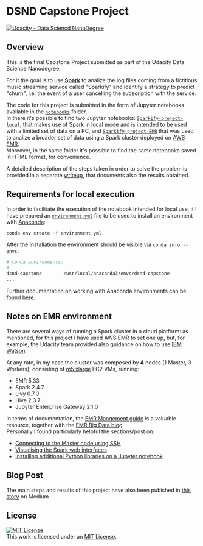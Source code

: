 # DSND Capstone Project
[![Udacity - Data Sciencd NanoDegree](https://img.shields.io/badge/Udacity-DSND-blue?style=plastic&logo=udacity)](https://www.udacity.com/course/data-scientist-nanodegree--nd025)


## Overview
This is the final Capstone Project submitted as part of the Udacity Data Science Nanodegree.

For it the goal is to use [**Spark**](https://spark.apache.org/) to analize the log files coming from a fictitious music streaming service called "Sparkify" and identify a strategy to predict "churn", i.e. the event of a user cancelling the subscription with the service.

The code for this project is submitted in the form of Jupyter notebooks available in the [`notebooks`](/notebooks) folder.  
In there it's possible to find two Jupyter notebooks: [`Sparkify-project-local`](./notebooks/Sparkify-project-local.ipynb), that makes use of Spark in local mode and is intended to be used with a limited set of data on a PC, and [`Sparkify-project-EMR`](./notebooks/Sparkify-project-EMR.ipynb) that was used to analize a broader set of data using a Spark cluster deployed on [AWS EMR](https://aws.amazon.com/emr/).  
Moreover, in the same folder it's possible to find the same notebooks saved in HTML format, for convenience.

A detailed description of the steps taken in order to solve the problem is provided in a separate [writeup](./Capstone_writeup.md), that documents also the results obtained.


## Requirements for local execution
In order to facilitate the execution of the notebook intended for local use, it I have prepared an [`environment.yml`](./environment.yml) file to be used to install an environment with [Anaconda](https://www.anaconda.com/):

```sh
conda env create -f environment.yml
```

After the installation the environment should be visible via `conda info --envs`:

```sh
# conda environments:
#
dsnd-capstone        /usr/local/anaconda3/envs/dsnd-capstone
...

```

Further documentation on working with Anaconda environments can be found [here](https://docs.conda.io/projects/conda/en/latest/user-guide/tasks/manage-environments.html). 

## Notes on EMR environment
There are several ways of running a Spark cluster in a cloud platform: as mentioned, for this project I have used AWS EMR to set one up, but, for example, the Udacity team provided also guidance on how to use [IBM Watson](https://cloud.ibm.com/developer/watson/dashboard).

At any rate, in my case the cluster was composed by **4** nodes (1 Master, 3 Workers), consisting of [m5.xlarge](https://aws.amazon.com/blogs/aws/m5-the-next-generation-of-general-purpose-ec2-instances/) EC2 VMs, running:

* EMR 5.33
* Spark 2.4.7
* Livy 0.7.0 
* Hive 2.3.7 
* Jupyter Enterprise Gateway 2.1.0

In terms of documentation, the [EMR Mangement guide](https://docs.aws.amazon.com/emr/latest/ManagementGuide/emr-what-is-emr.html) is a valuable resource, together with the [EMR Big Data blog](https://aws.amazon.com/blogs/big-data/).  
Personally I found particularly helpful the sections/post on:

* [Connecting to the Master node using SSH](https://docs.aws.amazon.com/emr/latest/ManagementGuide/emr-connect-master-node-ssh.html)
* [Visualising the Spark web interfaces](https://docs.aws.amazon.com/emr/latest/ManagementGuide/emr-web-interfaces.html)
* [Installing additional Python libraries on a Jupyter notebook](https://aws.amazon.com/blogs/big-data/install-python-libraries-on-a-running-cluster-with-emr-notebooks/)

## Blog Post
The main steps and results of this project have also been pubished in [this story](https://michelangelo-russo.medium.com/get-them-before-they-churn-561ec6e98307) on Medium 

## License
 <a rel="license" href="https://opensource.org/licenses/MIT"><img alt="MIT License" style="border-width:0" src="https://img.shields.io/badge/License-MIT-yellow.svg?style=plastic" /></a><br />This work is licensed under an <a rel="license" href="https://opensource.org/licenses/MIT">MIT License</a>.
